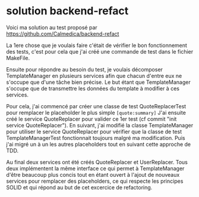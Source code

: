 # solution backend-refact
Voici ma solution au test proposé par https://github.com/Calmedica/backend-refact

La 1ere chose que je voulais faire c'était de vérifier le bon fonctionnement des tests, c'est pour cela que j'ai créé une commande de test dans le fichier MakeFile.

Ensuite pour répondre au besoin du test, je voulais décomposer TemplateManager en plusieurs services afin que chacun d'entre eux ne s'occupe que d'une tâche bien précise.
Le but étant que TemplateManager s'occupe que de transmettre les données du template à modifier à ces services.

Pour cela, j'ai commencé par créer une classe de test QuoteReplacerTest pour remplacer le placeholder le plus simple `[quote:summary]`
J'ai ensuite créé le service QuoteReplacer pour valider ce 1er test (cf commit "init service QuoteReplacer").
En suivant, j'ai modifié la classe TemplateManager pour utiliser le service QuoteReplacer pour vérifier que la classe de test TemplateManagerTest fonctionnait toujours malgré ma modification.
Puis j'ai migré un à un les autres placeholders tout en suivant cette approche de TDD.

Au final deux services ont été créés QuoteReplacer et UserReplacer. Tous deux implémentent la même interface ce qui permet à TemplateManager d'être beaucoup plus concis tout en étant ouvert à l'ajout de nouveaux services pour remplacer des placeholders, ce qui respecte les principes SOLID et qui répond au but de cet excercice de refactoring.